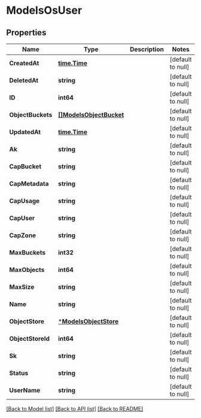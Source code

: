 # ModelsOsUser

## Properties
Name | Type | Description | Notes
------------ | ------------- | ------------- | -------------
**CreatedAt** | [**time.Time**](time.Time.md) |  | [default to null]
**DeletedAt** | **string** |  | [default to null]
**ID** | **int64** |  | [default to null]
**ObjectBuckets** | [**[]ModelsObjectBucket**](models.ObjectBucket.md) |  | [default to null]
**UpdatedAt** | [**time.Time**](time.Time.md) |  | [default to null]
**Ak** | **string** |  | [default to null]
**CapBucket** | **string** |  | [default to null]
**CapMetadata** | **string** |  | [default to null]
**CapUsage** | **string** |  | [default to null]
**CapUser** | **string** |  | [default to null]
**CapZone** | **string** |  | [default to null]
**MaxBuckets** | **int32** |  | [default to null]
**MaxObjects** | **int64** |  | [default to null]
**MaxSize** | **string** |  | [default to null]
**Name** | **string** |  | [default to null]
**ObjectStore** | [***ModelsObjectStore**](models.ObjectStore.md) |  | [default to null]
**ObjectStoreId** | **int64** |  | [default to null]
**Sk** | **string** |  | [default to null]
**Status** | **string** |  | [default to null]
**UserName** | **string** |  | [default to null]

[[Back to Model list]](../README.md#documentation-for-models) [[Back to API list]](../README.md#documentation-for-api-endpoints) [[Back to README]](../README.md)


